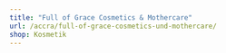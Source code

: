 ```yaml
---
title: "Full of Grace Cosmetics & Mothercare"
url: /accra/full-of-grace-cosmetics-und-mothercare/
shop: Kosmetik
---
```

